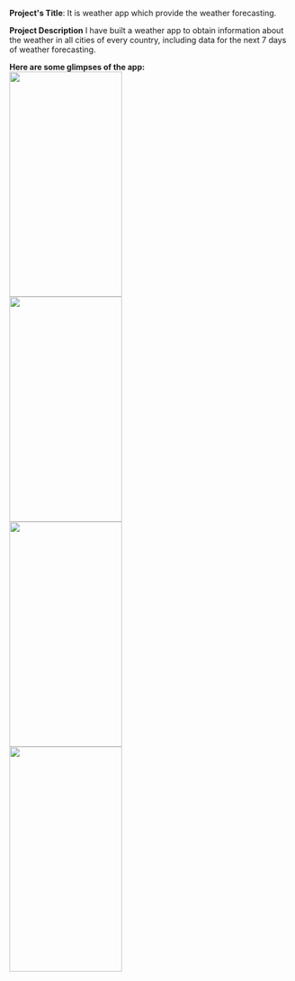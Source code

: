 **Project's Title**:
It is weather app which provide the weather forecasting.

**Project Description**
I have built a weather app to obtain information about the weather in all cities of every country, including data for the next 7 days of weather forecasting.

**Here are some glimpses of the app:**
<br/>
<img src="https://github.com/harshpathak0/React-Native-Weather-App/assets/136677724/7a7a94f1-57e3-4d70-9cf8-b92341f8ad6b" width="200" height="400" >
<br/>
<img src="https://github.com/harshpathak0/React-Native-Weather-App/assets/136677724/1e9527ba-d7f0-42ab-a0ab-42b44997272d" width="200" height="400" >
<br/>
<img src="https://github.com/harshpathak0/React-Native-Weather-App/assets/136677724/968436a4-47d2-4141-a9bb-f51cf9ffb08f" width="200" height="400" >
<br/>
<img src="https://github.com/harshpathak0/React-Native-Weather-App/assets/136677724/96aee7d0-927d-4c39-82b7-0955e893aeab" width="200" height="400" >








